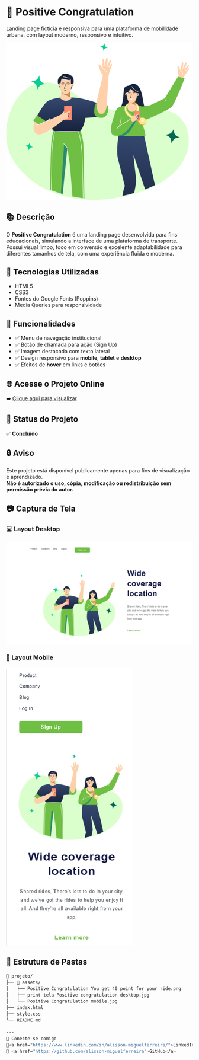 # 🎉 Positive Congratulation

Landing page fictícia e responsiva para uma plataforma de mobilidade urbana, com layout moderno, responsivo e intuitivo.

![Capa do Projeto](./assets/(Positive)%20Congratulation%20You%20get%2040%20point%20for%20your%20ride.png)

## 📚 Descrição

O **Positive Congratulation** é uma landing page desenvolvida para fins educacionais, simulando a interface de uma plataforma de transporte. Possui visual limpo, foco em conversão e excelente adaptabilidade para diferentes tamanhos de tela, com uma experiência fluida e moderna.

## 🚀 Tecnologias Utilizadas

- HTML5  
- CSS3  
- Fontes do Google Fonts (Poppins)  
- Media Queries para responsividade

## 🎯 Funcionalidades

- ✅ Menu de navegação institucional  
- ✅ Botão de chamada para ação (Sign Up)  
- ✅ Imagem destacada com texto lateral  
- ✅ Design responsivo para **mobile**, **tablet** e **desktop**  
- ✅ Efeitos de **hover** em links e botões

## 🌐 Acesse o Projeto Online

➡️ [Clique aqui para visualizar](https://alisson-miguelferreira.github.io/POSITIVE-CONGRATULATION/)

## 📌 Status do Projeto

✅ **Concluído**

## 🔒 Aviso

Este projeto está disponível publicamente apenas para fins de visualização e aprendizado.  
**Não é autorizado o uso, cópia, modificação ou redistribuição sem permissão prévia do autor.**

## 📷 Captura de Tela

### 💻 Layout Desktop
![Layout Desktop](./assets/print%20tela%20Positive%20congratulation%20desktop.jpg)

### 📱 Layout Mobile
![Layout Mobile](./assets/Positive%20Congratulation%20mobile.jpg)

## 📁 Estrutura de Pastas

```bash
📁 projeto/
├── 📁 assets/
│   ├── Positive Congratulation You get 40 point for your ride.png
│   ├── print tela Positive congratulation desktop.jpg
│   └── Positive Congratulation mobile.jpg
├── index.html
├── style.css
└── README.md

---
🤝 Conecte-se comigo
🔗<a href="https://www.linkedin.com/in/alisson-miguelferreira/">LinkedIn</a>
🐙 <a href="https://github.com/alisson-miguelferreira">GitHub</a>
